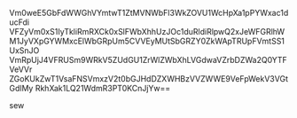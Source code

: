 Vm0weE5GbFdWWGhVYmtwT1ZtMVNWbFl3WkZOVU1WcHpXa1pPYWxac1ducFdi
VFZyVm0xS1IyTkliRmRXCk0xSlFWbXhhUzJOc1duRldiRlpwQ2xJeWFGRlhW
M1JyVXpGYWMxcElWbGRpUm5CVVEyMUtSbGRZY0ZkWApTRUpFVmtSS1UxSnJO
VmRpUjJ4VFRUSm9WRkV5ZUdGU1ZrWlZWbXhLVGdwaVZrbDZWa2Q0YTFVeVVr
ZGoKUkZwT1VsaFNSVmxzV2t0bGJHdDZXWHBzVVZWWE9VeFpWekV3VGtGdlMy
RkhXak1LQ21WdmR3PT0KCnJjYw==

sew